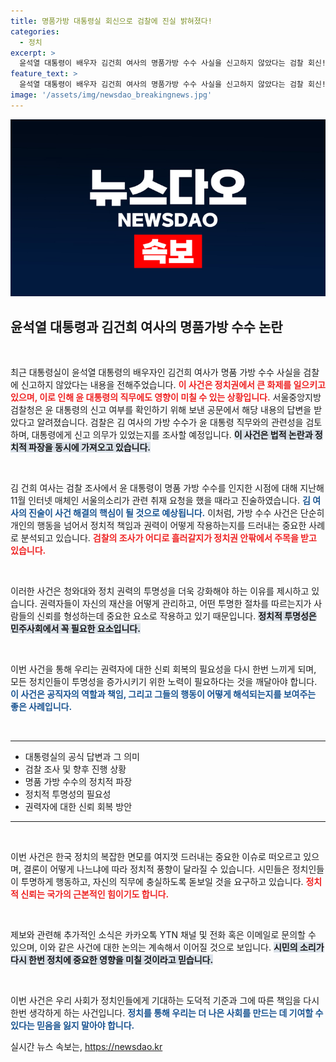 ```yaml
---
title: 명품가방 대통령실 회신으로 검찰에 진실 밝혀졌다!
categories:
  - 정치
excerpt: >
  윤석열 대통령이 배우자 김건희 여사의 명품가방 수수 사실을 신고하지 않았다는 검찰 회신! 이번 사건의 진위 여부와 대통령 직무와의 연관성에 초점이 맞춰지고 있습니다. 궁금증을 자아내는 이 이슈의 이면을 들여다보세요.
feature_text: >
  윤석열 대통령이 배우자 김건희 여사의 명품가방 수수 사실을 신고하지 않았다는 검찰 회신! 이번 사건의 진위 여부와 대통령 직무와의 연관성에 초점이 맞춰지고 있습니다. 궁금증을 자아내는 이 이슈의 이면을 들여다보세요.
image: '/assets/img/newsdao_breakingnews.jpg'
---
```


<p><img src="/assets/img/newsdao_breakingnews.jpg" alt="ontimetimes 속보" /></p>

<h2 data-ke-size="size26">윤석열 대통령과 김건희 여사의 명품가방 수수 논란</h2>

<p data-ke-size="size16">&nbsp;</p>

<p>최근 대통령실이 윤석열 대통령의 배우자인 김건희 여사가 명품 가방 수수 사실을 검찰에 신고하지 않았다는 내용을 전해주었습니다. <b><span style="color: #ee2323;">이 사건은 정치권에서 큰 화제를 일으키고 있으며, 이로 인해 윤 대통령의 직무에도 영향이 미칠 수 있는 상황입니다.</span></b> 서울중앙지방검찰청은 윤 대통령의 신고 여부를 확인하기 위해 보낸 공문에서 해당 내용의 답변을 받았다고 알려졌습니다. 검찰은 김 여사의 가방 수수가 윤 대통령 직무와의 관련성을 검토하며, 대통령에게 신고 의무가 있었는지를 조사할 예정입니다. <b><span style="background-color: #21538527;">이 사건은 법적 논란과 정치적 파장을 동시에 가져오고 있습니다.</span></b> </p>

<p data-ke-size="size16">&nbsp;</p>

<p>김 건희 여사는 검찰 조사에서 윤 대통령이 명품 가방 수수를 인지한 시점에 대해 지난해 11월 인터넷 매체인 서울의소리가 관련 취재 요청을 했을 때라고 진술하였습니다. 
<b><span style="color: #1a5490;">김 여사의 진술이 사건 해결의 핵심이 될 것으로 예상됩니다.</span></b> 이처럼, 가방 수수 사건은 단순히 개인의 행동을 넘어서 정치적 책임과 권력이 어떻게 작용하는지를 드러내는 중요한 사례로 분석되고 있습니다. <b><span style="color: #ee2323;">검찰의 조사가 어디로 흘러갈지가 정치권 안팎에서 주목을 받고 있습니다.</span></b></p>

<p data-ke-size="size16">&nbsp;</p>

<p>이러한 사건은 청와대와 정치 권력의 투명성을 더욱 강화해야 하는 이유를 제시하고 있습니다. 권력자들이 자신의 재산을 어떻게 관리하고, 어떤 투명한 절차를 따르는지가 사람들의 신뢰를 형성하는데 중요한 요소로 작용하고 있기 때문입니다. <b><span style="background-color: #21538527;">정치적 투명성은 민주사회에서 꼭 필요한 요소입니다.</span></b> </p>

<p data-ke-size="size16">&nbsp;</p>

<p>이번 사건을 통해 우리는 권력자에 대한 신뢰 회복의 필요성을 다시 한번 느끼게 되며, 모든 정치인들이 투명성을 증가시키기 위한 노력이 필요하다는 것을 깨달아야 합니다. <b><span style="color: #1a5490;">이 사건은 공직자의 역할과 책임, 그리고 그들의 행동이 어떻게 해석되는지를 보여주는 좋은 사례입니다.</span></b></p>

<p data-ke-size="size16">&nbsp;</p>

<hr>

<ul>
  <li>대통령실의 공식 답변과 그 의미</li>
  <li>검찰 조사 및 향후 진행 상황</li>
  <li>명품 가방 수수의 정치적 파장</li>
  <li>정치적 투명성의 필요성</li>
  <li>권력자에 대한 신뢰 회복 방안</li>
</ul>

<hr>

<p data-ke-size="size16">&nbsp;</p>

<p>이번 사건은 한국 정치의 복잡한 면모를 여지껏 드러내는 중요한 이슈로 떠오르고 있으며, 결론이 어떻게 나느냐에 따라 정치적 풍향이 달라질 수 있습니다. 시민들은 정치인들이 투명하게 행동하고, 자신의 직무에 충실하도록 돋보일 것을 요구하고 있습니다. <b><span style="color: #ee2323;">정치적 신뢰는 국가의 근본적인 힘이기도 합니다.</span></b> </p>

<p data-ke-size="size16">&nbsp;</p>

<p>제보와 관련해 추가적인 소식은 카카오톡 YTN 채널 및 전화 혹은 이메일로 문의할 수 있으며, 이와 같은 사건에 대한 논의는 계속해서 이어질 것으로 보입니다. <b><span style="background-color: #21538527;">시민의 소리가 다시 한번 정치에 중요한 영향을 미칠 것이라고 믿습니다.</span></b> </p>

<p data-ke-size="size16">&nbsp;</p>

<p>이번 사건은 우리 사회가 정치인들에게 기대하는 도덕적 기준과 그에 따른 책임을 다시 한번 생각하게 하는 사건입니다. <b><span style="color: #1a5490;">정치를 통해 우리는 더 나은 사회를 만드는 데 기여할 수 있다는 믿음을 잃지 말아야 합니다.</span></b></p>
실시간 뉴스 속보는, <a href="https://newsdao.kr" rel="dofollow">https://newsdao.kr</a>


